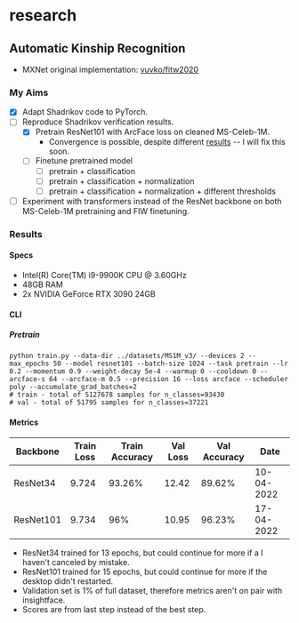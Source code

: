 # research

## Automatic Kinship Recognition

- MXNet original implementation: [vuvko/fitw2020](https://github.com/vuvko/fitw2020)

### My Aims

- [x] Adapt Shadrikov code to PyTorch.
- [ ] Reproduce Shadrikov verification results.
  - [x] Pretrain ResNet101 with ArcFace loss on cleaned MS-Celeb-1M.
    - Convergence is possible, despite different [results](https://github.com/vitalwarley/research/issues/9#issuecomment-1100849905) -- I will fix this soon.
  - [ ] Finetune pretrained model
    - [ ] pretrain + classification
    - [ ] pretrain + classification + normalization
    - [ ] pretrain + classification + normalization + different thresholds
- [ ] Experiment with transformers instead of the ResNet backbone on both MS-Celeb-1M pretraining and FIW finetuning.

### Results

#### Specs

- Intel(R) Core(TM) i9-9900K CPU @ 3.60GHz
- 48GB RAM
- 2x NVIDIA GeForce RTX 3090 24GB

#### CLI

##### Pretrain

``` 
python train.py --data-dir ../datasets/MS1M_v3/ --devices 2 --max_epochs 50 --model resnet101 --batch-size 1024 --task pretrain --lr 0.2 --momentum 0.9 --weight-decay 5e-4 --warmup 0 --cooldown 0 --arcface-s 64 --arcface-m 0.5 --precision 16 --loss arcface --scheduler poly --accumulate_grad_batches=2
# train - total of 5127678 samples for n_classes=93430                                                                
# val - total of 51795 samples for n_classes=37221
``` 

#### Metrics

|Backbone|Train Loss|Train Accuracy|Val Loss|Val Accuracy|Date
|-|-|-|-|-|-|
|ResNet34|9.724|93.26%|12.42| 89.62%|10-04-2022
|ResNet101|9.734|96%|10.95| 96.23%|17-04-2022

- ResNet34 trained for 13 epochs, but could continue for more if a I haven't canceled by mistake.
- ResNet101 trained for 15 epochs, but could continue for more if the desktop didn't restarted. 
- Validation set is 1% of full dataset, therefore metrics aren't on pair with insightface.
- Scores are from last step instead of the best step.

